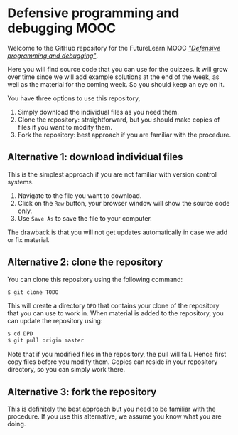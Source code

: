 # Defensive programming and debugging MOOC

Welcome to the GitHub repository for the FutureLearn MOOC
[*"Defensive programming and debugging"*](https://www.futurelearn.com/courses/defensive-programming-and-debugging).

Here you will find source code that you can use for the quizzes.  It
will grow over time since we will add example solutions at the end of
the week, as well as the material for the coming week.  So you should
keep an eye on it.

You have three options to use this repository,

  1. Simply download the individual files as you need them.
  1. Clone the repository: straightforward, but you should make copies
     of files if you want to modify them.
  1. Fork the repository: best approach if you are familiar with the
     procedure.


## Alternative 1: download individual files

This is the simplest approach if you are not familiar with version
control systems.

  1. Navigate to the file you want to download.
  1. Click on the `Raw` button, your browser window will show the
     source code only.
  1. Use `Save As` to save the file to your computer.

The drawback is that you will not get updates  automatically in case
we add or fix material.


## Alternative 2: clone the repository

You can clone this repository using the following  command:

```bash
$ git clone TODO
```

This will create a directory `DPD` that contains your clone of the
repository that you can use to work in.  When material is added to
the repository, you can update the repository using:

```bash
$ cd DPD
$ git pull origin master
```

Note that if you modified files in the repository, the pull will fail.
Hence first copy files before you modify them.  Copies can reside in
your repository directory, so you can simply work there.  


## Alternative 3: fork the repository

This is definitely the best approach but you need to be familiar with
the procedure.  If you use this alternative, we assume you know what you
are doing.
